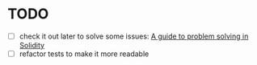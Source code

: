 # TODO

* [ ] check it out later to solve some issues: [A guide to problem solving in Solidity](https://medium.com/linum-labs/error-vm-exception-while-processing-transaction-revert-8cd856633793)
* [ ] refactor tests to make it more readable
